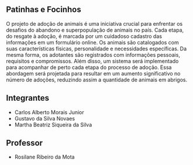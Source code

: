 ## Patinhas e Focinhos

O projeto de adoção de animais é uma iniciativa crucial para enfrentar os desafios do abandono e superpopulação de animais no país. Cada etapa, do resgate à adoção, é marcada por um cuidadoso cadastro das informações em um formulário online. Os animais são catalogados com suas características físicas, personalidade e necessidades específicas. Da mesma forma, os adotantes são registrados com informações pessoais, requisitos e compromissos. Além disso, um sistema será implementado para acompanhar de perto cada etapa do processo de adoção. Essa abordagem será projetada para resultar em um aumento significativo no número de adoções, reduzindo assim a quantidade de animais em abrigos. 

## Integrantes

* Carlos Alberto Morais Junior
* Gustavo da Silva Novaes
* Martha Beatriz Siqueira da Silva

## Professor

* Rosilane Ribeiro da Mota
